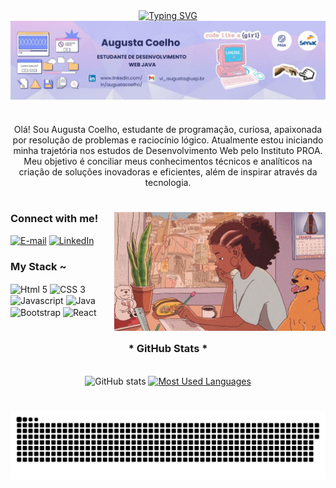 <div align="center">
  <a href="https://git.io/typing-svg">
    <img src="https://readme-typing-svg.demolab.com?font=Fira+Code&weight=500&size=22&pause=1000&color=F7AFBB&center=true&vCenter=true&random=false&width=524&lines=%E2%8A%B9+Welcome+to+my+profile!+%CB%99%E1%B5%95%CB%99+%E2%8A%B9+" alt="Typing SVG">
  </a>
</div>

<img align="center" alt="Header" src="./src/banner-github.png">

#

<p align="center">Olá! Sou Augusta Coelho, estudante de programação, curiosa, apaixonada por resolução de problemas e raciocínio lógico. Atualmente estou iniciando minha trajetória nos estudos de Desenvolvimento Web pelo Instituto PROA. Meu objetivo é conciliar meus conhecimentos técnicos e analíticos na criação de soluções inovadoras e eficientes, além de inspirar através da tecnologia.
  
#

<img align="right" alt="" height="190px" src="./src/studygirl2.jpg">

<h3 align="left">Connect with me!</h3>

[![E-mail](https://img.shields.io/badge/-Email-000?style=for-the-badge&logo=microsoft-outlook&logoColor=F7AFBB&color:FFF)](mailto:vi_augusta@usp.br)
[![LinkedIn](https://img.shields.io/badge/-LinkedIn-000?style=for-the-badge&logo=linkedin&logoColor=F7AFBB&color:FFF)](https://www.linkedin.com/in/augustacoelho)


<h3 align="left">My Stack ~</h3>

<div align="left">

  <img align="center" alt="Html 5" height="30" width="40" src="https://cdn.jsdelivr.net/gh/devicons/devicon@latest/icons/html5/html5-plain.svg">
  <img align="center" alt="CSS 3" height="30" width="40" src="https://cdn.jsdelivr.net/gh/devicons/devicon@latest/icons/css3/css3-plain.svg">
  <img align="center" alt="Javascript" height="30" width="40" src="https://cdn.jsdelivr.net/gh/devicons/devicon@latest/icons/javascript/javascript-plain.svg">
  <img align="center" alt="Java" height="30" width="40" src="https://cdn.jsdelivr.net/gh/devicons/devicon@latest/icons/java/java-plain.svg">
  <img align="center" alt="Bootstrap" height="30" width="40" src="https://cdn.jsdelivr.net/gh/devicons/devicon@latest/icons/bootstrap/bootstrap-original.svg">
  <img align="center" alt="React" height="30" width="40" src="https://cdn.jsdelivr.net/gh/devicons/devicon@latest/icons/react/react-original.svg"> 

</div>

#

<div style="text-align: center;" align="center">
  <h3>* GitHub Stats *</h3>
  <br>
  <img src="https://github-readme-stats-git-masterrstaa-rickstaa.vercel.app/api?username=AvgvstaDev&hide_title=true&show_icons=true&include_all_commits=false&count_private=true&line_height=25&hide=issues&bg_color=242A5B&title_color=48C7EF&text_color=FFF&border_radius=3&border_color=48C7EF&icon_color=EDAEBF&theme=jolly" alt="GitHub stats" width=51%>

  <a href="https://github.com/AvgvstaDev/github-readme-stats">
    <img src="https://github-readme-stats-git-masterrstaa-rickstaa.vercel.app/api/top-langs/?username=AvgvstaDev&line_height=10&card_width=290&layout=compact&hide_title=false&count_private=true&langs_count=4&show_icons=true&title_color=EDAEBF&hide=html,css&bg_color=242A5B&text_color=8B8B8B&border_radius=3&border_color=48C7EF&count_private=true" alt="Most Used Languages" width=39%>
  </a>
</div>


#

<picture align="center">
  <source media="(prefers-color-scheme: dark)" srcset="https://raw.githubusercontent.com/AvgvstaDev/AvgvstaDev/output/github-contribution-grid-snake-dark.svg">
  <source media="(prefers-color-scheme: light)" srcset="https://raw.githubusercontent.com/AvgvstaDev/AvgvstaDev/output/github-contribution-grid-snake-dark.svg">
  <img align="center" alt="github contribution grid snake animation" src="https://raw.githubusercontent.com/AvgvstaDev/AvgvstaDev/output/github-contribution-grid-snake.svg">
</picture>




